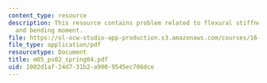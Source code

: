 ```yaml
---
content_type: resource
description: This resource contains problem related to flexural stiffness, deflection
  and bending moment.
file: https://ol-ocw-studio-app-production.s3.amazonaws.com/courses/16-01-unified-engineering-i-ii-iii-iv-fall-2005-spring-2006/1002d1af24d731b2a9009545ec706dce_m05_ps02_spring04.pdf
file_type: application/pdf
resourcetype: Document
title: m05_ps02_spring04.pdf
uid: 1002d1af-24d7-31b2-a900-9545ec706dce
---
```

